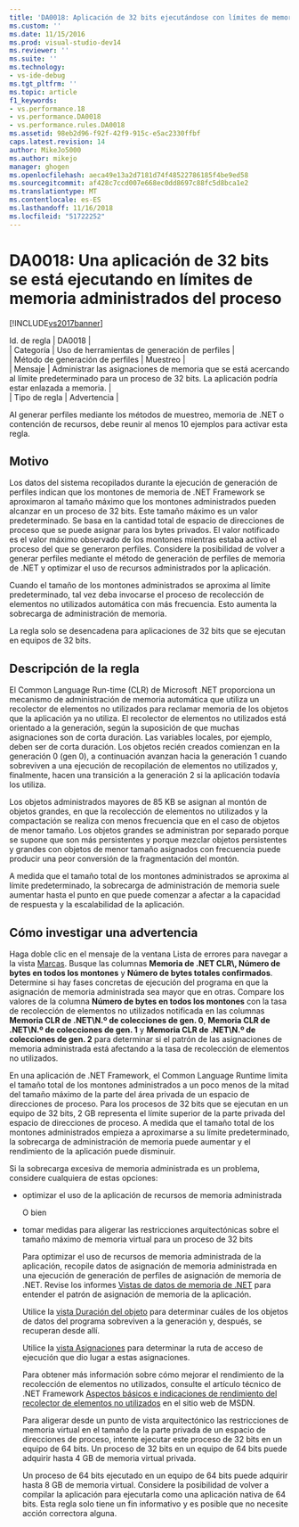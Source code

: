 ```yaml
---
title: 'DA0018: Aplicación de 32 bits ejecutándose con límites de memoria administrada de procesos | Microsoft Docs'
ms.custom: ''
ms.date: 11/15/2016
ms.prod: visual-studio-dev14
ms.reviewer: ''
ms.suite: ''
ms.technology:
- vs-ide-debug
ms.tgt_pltfrm: ''
ms.topic: article
f1_keywords:
- vs.performance.18
- vs.performance.DA0018
- vs.performance.rules.DA0018
ms.assetid: 98eb2d96-f92f-42f9-915c-e5ac2330ffbf
caps.latest.revision: 14
author: MikeJo5000
ms.author: mikejo
manager: ghogen
ms.openlocfilehash: aeca49e13a2d7181d74f48522786185f4be9ed58
ms.sourcegitcommit: af428c7ccd007e668ec0dd8697c88fc5d8bca1e2
ms.translationtype: MT
ms.contentlocale: es-ES
ms.lasthandoff: 11/16/2018
ms.locfileid: "51722252"
---
```

# <a name="da0018-32-bit-application-running-at-process-managed-memory-limits"></a>DA0018: Una aplicación de 32 bits se está ejecutando en límites de memoria administrados del proceso
[!INCLUDE[vs2017banner](../includes/vs2017banner.md)]

Id. de regla | DA0018 |  
| Categoría | Uso de herramientas de generación de perfiles |  
| Método de generación de perfiles | Muestreo |  
| Mensaje | Administrar las asignaciones de memoria que se está acercando al límite predeterminado para un proceso de 32 bits. La aplicación podría estar enlazada a memoria. |  
| Tipo de regla | Advertencia |  
  
 Al generar perfiles mediante los métodos de muestreo, memoria de .NET o contención de recursos, debe reunir al menos 10 ejemplos para activar esta regla.  
  
## <a name="cause"></a>Motivo  
 Los datos del sistema recopilados durante la ejecución de generación de perfiles indican que los montones de memoria de .NET Framework se aproximaron al tamaño máximo que los montones administrados pueden alcanzar en un proceso de 32 bits. Este tamaño máximo es un valor predeterminado. Se basa en la cantidad total de espacio de direcciones de proceso que se puede asignar para los bytes privados. El valor notificado es el valor máximo observado de los montones mientras estaba activo el proceso del que se generaron perfiles. Considere la posibilidad de volver a generar perfiles mediante el método de generación de perfiles de memoria de .NET y optimizar el uso de recursos administrados por la aplicación.  
  
 Cuando el tamaño de los montones administrados se aproxima al límite predeterminado, tal vez deba invocarse el proceso de recolección de elementos no utilizados automática con más frecuencia. Esto aumenta la sobrecarga de administración de memoria.  
  
 La regla solo se desencadena para aplicaciones de 32 bits que se ejecutan en equipos de 32 bits.  
  
## <a name="rule-description"></a>Descripción de la regla  
 El Common Language Run-time (CLR) de Microsoft .NET proporciona un mecanismo de administración de memoria automática que utiliza un recolector de elementos no utilizados para reclamar memoria de los objetos que la aplicación ya no utiliza. El recolector de elementos no utilizados está orientado a la generación, según la suposición de que muchas asignaciones son de corta duración. Las variables locales, por ejemplo, deben ser de corta duración. Los objetos recién creados comienzan en la generación 0 (gen 0), a continuación avanzan hacia la generación 1 cuando sobreviven a una ejecución de recopilación de elementos no utilizados y, finalmente, hacen una transición a la generación 2 si la aplicación todavía los utiliza.  
  
 Los objetos administrados mayores de 85 KB se asignan al montón de objetos grandes, en que la recolección de elementos no utilizados y la compactación se realiza con menos frecuencia que en el caso de objetos de menor tamaño. Los objetos grandes se administran por separado porque se supone que son más persistentes y porque mezclar objetos persistentes y grandes con objetos de menor tamaño asignados con frecuencia puede producir una peor conversión de la fragmentación del montón.  
  
 A medida que el tamaño total de los montones administrados se aproxima al límite predeterminado, la sobrecarga de administración de memoria suele aumentar hasta el punto en que puede comenzar a afectar a la capacidad de respuesta y la escalabilidad de la aplicación.  
  
## <a name="how-to-investigate-a-warning"></a>Cómo investigar una advertencia  
 Haga doble clic en el mensaje de la ventana Lista de errores para navegar a la vista [Marcas](../profiling/marks-view.md). Busque las columnas **Memoria de .NET CLR\\, Número de bytes en todos los montones** y **Número de bytes totales confirmados**. Determine si hay fases concretas de ejecución del programa en que la asignación de memoria administrada sea mayor que en otras. Compare los valores de la columna **Número de bytes en todos los montones** con la tasa de recolección de elementos no utilizados notificada en las columnas **Memoria CLR de .NET\\N.º de colecciones de gen. 0**, **Memoria CLR de .NET\\N.º de colecciones de gen. 1** y **Memoria CLR de .NET\\N.º de colecciones de gen. 2** para determinar si el patrón de las asignaciones de memoria administrada está afectando a la tasa de recolección de elementos no utilizados.  
  
 En una aplicación de .NET Framework, el Common Language Runtime limita el tamaño total de los montones administrados a un poco menos de la mitad del tamaño máximo de la parte del área privada de un espacio de direcciones de proceso. Para los procesos de 32 bits que se ejecutan en un equipo de 32 bits, 2 GB representa el límite superior de la parte privada del espacio de direcciones de proceso. A medida que el tamaño total de los montones administrados empieza a aproximarse a su límite predeterminado, la sobrecarga de administración de memoria puede aumentar y el rendimiento de la aplicación puede disminuir.  
  
 Si la sobrecarga excesiva de memoria administrada es un problema, considere cualquiera de estas opciones:  
  
- optimizar el uso de la aplicación de recursos de memoria administrada  
  
   O bien  
  
- tomar medidas para aligerar las restricciones arquitectónicas sobre el tamaño máximo de memoria virtual para un proceso de 32 bits  
  
  Para optimizar el uso de recursos de memoria administrada de la aplicación, recopile datos de asignación de memoria administrada en una ejecución de generación de perfiles de asignación de memoria de .NET. Revise los informes [Vistas de datos de memoria de .NET](../profiling/dotnet-memory-data-views.md) para entender el patrón de asignación de memoria de la aplicación.  
  
  Utilice la [vista Duración del objeto](../profiling/object-lifetime-view.md) para determinar cuáles de los objetos de datos del programa sobreviven a la generación y, después, se recuperan desde allí.  
  
  Utilice la [vista Asignaciones](../profiling/dotnet-memory-allocations-view.md) para determinar la ruta de acceso de ejecución que dio lugar a estas asignaciones.  
  
  Para obtener más información sobre cómo mejorar el rendimiento de la recolección de elementos no utilizados, consulte el artículo técnico de .NET Framework [Aspectos básicos e indicaciones de rendimiento del recolector de elementos no utilizados](http://go.microsoft.com/fwlink/?LinkId=177946) en el sitio web de MSDN.  
  
  Para aligerar desde un punto de vista arquitectónico las restricciones de memoria virtual en el tamaño de la parte privada de un espacio de direcciones de proceso, intente ejecutar este proceso de 32 bits en un equipo de 64 bits.  Un proceso de 32 bits en un equipo de 64 bits puede adquirir hasta 4 GB de memoria virtual privada.  
  
  Un proceso de 64 bits ejecutado en un equipo de 64 bits puede adquirir hasta 8 GB de memoria virtual. Considere la posibilidad de volver a compilar la aplicación para ejecutarla como una aplicación nativa de 64 bits. Esta regla solo tiene un fin informativo y es posible que no necesite acción correctora alguna.



